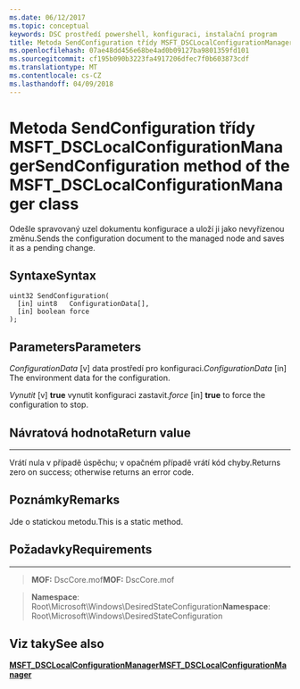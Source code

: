 ```yaml
---
ms.date: 06/12/2017
ms.topic: conceptual
keywords: DSC prostředí powershell, konfiguraci, instalační program
title: Metoda SendConfiguration třídy MSFT_DSCLocalConfigurationManager
ms.openlocfilehash: 07ae48dd456e68be4ad0b09127ba9801359fd101
ms.sourcegitcommit: cf195b090b3223fa4917206dfec7f0b603873cdf
ms.translationtype: MT
ms.contentlocale: cs-CZ
ms.lasthandoff: 04/09/2018
---
```

# <a name="sendconfiguration-method-of-the-msftdsclocalconfigurationmanager-class"></a><span data-ttu-id="99094-103">Metoda SendConfiguration třídy MSFT_DSCLocalConfigurationManager</span><span class="sxs-lookup"><span data-stu-id="99094-103">SendConfiguration method of the MSFT_DSCLocalConfigurationManager class</span></span>

<span data-ttu-id="99094-104">Odešle spravovaný uzel dokumentu konfigurace a uloží ji jako nevyřízenou změnu.</span><span class="sxs-lookup"><span data-stu-id="99094-104">Sends the configuration document to the managed node and saves it as a pending change.</span></span>

<a name="syntax"></a><span data-ttu-id="99094-105">Syntaxe</span><span class="sxs-lookup"><span data-stu-id="99094-105">Syntax</span></span>
------

```mof
uint32 SendConfiguration(
  [in] uint8   ConfigurationData[],
  [in] boolean force
);
```

<a name="parameters"></a><span data-ttu-id="99094-106">Parameters</span><span class="sxs-lookup"><span data-stu-id="99094-106">Parameters</span></span>
----------

<span data-ttu-id="99094-107">*ConfigurationData* \[v\] data prostředí pro konfiguraci.</span><span class="sxs-lookup"><span data-stu-id="99094-107">*ConfigurationData* \[in\] The environment data for the configuration.</span></span>

<span data-ttu-id="99094-108">*Vynutit* \[v\] **true** vynutit konfiguraci zastavit.</span><span class="sxs-lookup"><span data-stu-id="99094-108">*force* \[in\] **true** to force the configuration to stop.</span></span>

## <a name="return-value"></a><span data-ttu-id="99094-109">Návratová hodnota</span><span class="sxs-lookup"><span data-stu-id="99094-109">Return value</span></span>
------------

<span data-ttu-id="99094-110">Vrátí nula v případě úspěchu; v opačném případě vrátí kód chyby.</span><span class="sxs-lookup"><span data-stu-id="99094-110">Returns zero on success; otherwise returns an error code.</span></span>

## <a name="remarks"></a><span data-ttu-id="99094-111">Poznámky</span><span class="sxs-lookup"><span data-stu-id="99094-111">Remarks</span></span>

<span data-ttu-id="99094-112">Jde o statickou metodu.</span><span class="sxs-lookup"><span data-stu-id="99094-112">This is a static method.</span></span>

## <a name="requirements"></a><span data-ttu-id="99094-113">Požadavky</span><span class="sxs-lookup"><span data-stu-id="99094-113">Requirements</span></span>
------------
><span data-ttu-id="99094-114">**MOF:** DscCore.mof</span><span class="sxs-lookup"><span data-stu-id="99094-114">**MOF:** DscCore.mof</span></span>

><span data-ttu-id="99094-115">**Namespace**: Root\Microsoft\Windows\DesiredStateConfiguration</span><span class="sxs-lookup"><span data-stu-id="99094-115">**Namespace**: Root\Microsoft\Windows\DesiredStateConfiguration</span></span>


## <a name="see-also"></a><span data-ttu-id="99094-116">Viz taky</span><span class="sxs-lookup"><span data-stu-id="99094-116">See also</span></span>


[<span data-ttu-id="99094-117">**MSFT_DSCLocalConfigurationManager**</span><span class="sxs-lookup"><span data-stu-id="99094-117">**MSFT_DSCLocalConfigurationManager**</span></span>](msft-dsclocalconfigurationmanager.md)